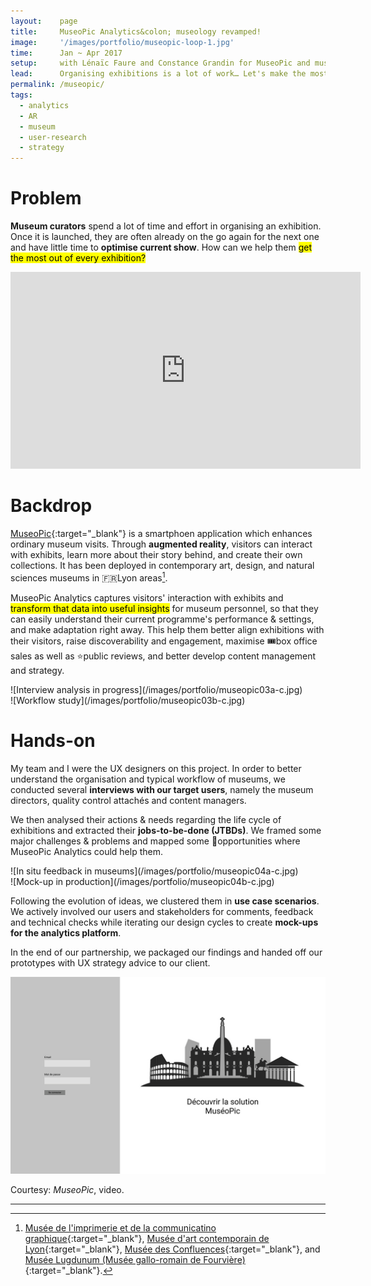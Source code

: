```yaml
---
layout:    page
title:     MuseoPic Analytics&colon; museology revamped!
image:     '/images/portfolio/museopic-loop-1.jpg'
time:      Jan ~ Apr 2017
setup:     with Lénaïc Faure and Constance Grandin for MuseoPic and museums in Lyon.
lead:      Organising exhibitions is a lot of work… Let's make the most out of every one of them!
permalink: /museopic/
tags:
  - analytics
  - AR
  - museum
  - user-research
  - strategy
---
```


# Problem
**Museum curators** spend a lot of time and effort in organising an exhibition. Once it is launched, they are often already on the go again for the next one and have little time to **optimise current show**. How can we help them <mark>get the most out of every exhibition?</mark>

<div class="e-iframe" markdown="1">
<iframe width="560" height="315" src="https://www.youtube-nocookie.com/embed/48McP4qGOJU?rel=0" frameborder="0" allow="accelerometer; autoplay; encrypted-media; gyroscope; picture-in-picture" allowfullscreen></iframe>
</div>

# Backdrop
[MuseoPic](http://www.museopic.com){:target="_blank"} is a smartphoen application which enhances ordinary museum visits. Through **augmented reality**, visitors can interact with exhibits, learn more about their story behind, and create their own collections. It has been deployed in contemporary art, design, and natural sciences museums in 🇫🇷Lyon areas[^1].

MuseoPic Analytics captures visitors' interaction with exhibits and <mark>transform that data into useful insights</mark> for museum personnel, so that they can easily understand their current programme's performance & settings, and make adaptation right away. This help them better align exhibitions with their visitors, raise discoverability and engagement, maximise 🎟box office sales as well as ⭐️public reviews, and better develop content management and strategy.

<div class="o-grid" markdown="1">
<div class="o-grid__col o-grid__col--2-4-m" markdown="1">
![Interview analysis in progress](/images/portfolio/museopic03a-c.jpg)
</div>
<div class="o-grid__col o-grid__col--2-4-m" markdown="1">
![Workflow study](/images/portfolio/museopic03b-c.jpg)
</div>
</div>

# Hands-on
My team and I were the UX designers on this project. In order to better understand the organisation and typical workflow of museums, we conducted several **interviews with our target users**, namely the museum directors, quality control attachés and content managers.

We then analysed their actions & needs regarding the life cycle of exhibitions and extracted their **jobs-to-be-done (JTBDs)**. We framed some major challenges & problems and mapped some 🎈opportunities where MuseoPic Analytics could help them.

<div class="o-grid" markdown="1">
<div class="o-grid__col o-grid__col--2-4-m" markdown="1">
![In situ feedback in museums](/images/portfolio/museopic04a-c.jpg)
</div>
<div class="o-grid__col o-grid__col--2-4-m" markdown="1">
![Mock-up in production](/images/portfolio/museopic04b-c.jpg)
</div>
</div>

Following the evolution of ideas, we clustered them in **use case scenarios**. We actively involved our users and stakeholders for comments, feedback and technical checks while iterating our design cycles to create **mock-ups for the analytics platform**.

In the end of our partnership, we packaged our findings and handed off our prototypes with UX strategy advice to our client.

![Screenshots of MuseoPic Analytics mock-up](/images/portfolio/museopic-loop.gif)

<div class="extras" markdown="1">
Courtesy: <i>MuseoPic</i>, video.
</div>

-------

[^1]: [Musée de l'imprimerie et de la communicatino graphique](http://www.imprimerie.lyon.fr/){:target="_blank"}, [Musée d'art contemporain de Lyon](http://www.mac-lyon.com/mac){:target="_blank"}, [Musée des Confluences](https://www.museedesconfluences.fr/){:target="_blank"}, and [Musée Lugdunum (Musée gallo-romain de Fourvière)](https://lugdunum.grandlyon.com/){:target="_blank"}.